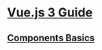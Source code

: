 # [Vue.js 3 Guide](https://vuejs.org/guide/introduction.html)

## [Components Basics](https://vuejs.org/guide/essentials/component-basics.html)
